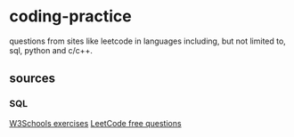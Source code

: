 # coding-practice
questions from sites like leetcode in languages including, but not limited to, sql, python and c/c++.

## sources

### SQL
[W3Schools exercises](https://www.w3schools.com/sql/sql_exercises.asp)
[LeetCode free questions](https://leetcode.com/study-plan/sql/)
